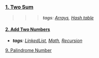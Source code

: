 ### [1. Two Sum](./Problems/TwoSum/README.md)    
>>> ***tags**: [Arrays](./Arrays.md), [Hash table](./HashTable.md)*
#### [2. Add Two Numbers](./Problems/AddTwoNumbers/README.md)
- ***tags**: [LinkedList](./LinkedList.md), [Math](./Math.md), [Recursion](./Recursion.md)*



[9. Palindrome Number](./Problems/PalindromeNumber/README.md)
